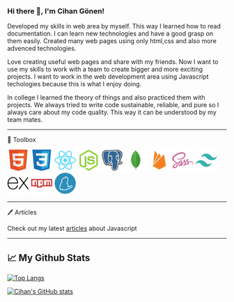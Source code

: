 ### Hi there 👋, I'm Cihan Gönen!

Developed my skills in web area by myself. This way I learned how to read documentation. I can learn new technologies and have a good grasp on them easily. Created many web pages using only html,css and also more advenced technologies.


Love creating useful web pages and share with my friends. Now I want to use my skills to work with a team to create bigger and more exciting projects. I want to work in the web development area using Javascript techologies because this is what I enjoy doing.


In college I learned the theory of things and also practiced them with projects. We always tried to write code sustainable, reliable, and pure so I always care about my code quality. This way it can be understood by my team mates.

---

🧰 Toolbox

<div style='spacing-x:20px;'>
  <img src="https://github.com/devicons/devicon/blob/master/icons/html5/html5-original.svg" alt="html" width="50" height:"50" />
  <img src="https://github.com/devicons/devicon/blob/master/icons/css3/css3-original.svg" alt="html" width="50" height:"50" />
  <img src="https://github.com/devicons/devicon/blob/master/icons/react/react-original.svg" alt="html" width="50" height:"50" />
  <img src="https://github.com/devicons/devicon/blob/master/icons/nodejs/nodejs-original.svg" alt="html" width="50" height:"50" />
  <img src="https://github.com/devicons/devicon/blob/master/icons/postgresql/postgresql-original.svg" alt="html" width="50" height:"50" />
  <img src="https://github.com/devicons/devicon/blob/master/icons/mongodb/mongodb-original.svg" alt="html" width="50" height:"50" />
  <img src="https://github.com/devicons/devicon/blob/master/icons/firebase/firebase-plain.svg" alt="html" width="50" height:"50" />
  <img src="https://github.com/devicons/devicon/blob/master/icons/sass/sass-original.svg" alt="html" width="50" height:"50" />
  <img src="https://github.com/devicons/devicon/blob/master/icons/tailwindcss/tailwindcss-plain.svg" alt="html" width="50" height:"50" />
  <img src="https://github.com/devicons/devicon/blob/master/icons/express/express-original.svg" alt="html" width="50" height:"50" />
  <img src="https://github.com/devicons/devicon/blob/master/icons/npm/npm-original-wordmark.svg" alt="html" width="50" height:"50" />
  <img src="https://github.com/devicons/devicon/blob/master/icons/yarn/yarn-original.svg" alt="html" width="50" height:"50" />
</div>

---

🖊️ Articles

Check out my latest [articles](https://cihangonen.com/articles) about Javascript

---

## 📈 My Github Stats

[![Top Langs](https://github-readme-stats.vercel.app/api/top-langs/?username=cihangonen&theme=radical)](https://github.com/anuraghazra/github-readme-stats)

[![Cihan's GitHub stats](https://github-readme-stats.vercel.app/api?username=cihangonen&theme=radical)](https://github.com/anuraghazra/github-readme-stats)




<!--
**CihanGonen/CihanGonen** is a ✨ _special_ ✨ repository because its `README.md` (this file) appears on your GitHub profile.

Here are some ideas to get you started:

- 🔭 I’m currently working on ...
- 🌱 I’m currently learning ...
- 👯 I’m looking to collaborate on ...
- 🤔 I’m looking for help with ...
- 💬 Ask me about ...
- 📫 How to reach me: ...
- 😄 Pronouns: ...
- ⚡ Fun fact: ...
-->
